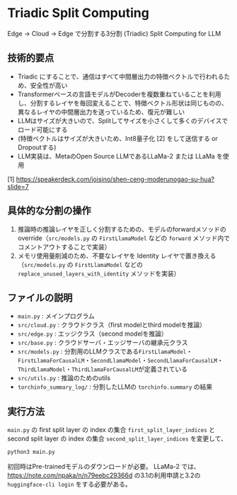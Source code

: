 # Triadic Split Computing

Edge -> Cloud -> Edge で分割する3分割 (Triadic) Split Computing for LLM


## 技術的要点

- Triadic にすることで、通信はすべて中間層出力の特徴ベクトルで行われるため、安全性が高い
- Transformerベースの言語モデルがDecoderを複数重ねていることを利用し、分割するレイヤを毎回変えることで、特徴ベクトル形状は同じものの、異なるレイヤの中間層出力を送っているため、復元が難しい
- LLMはサイズが大きいので、Splitしてサイズを小さくして多くのデバイスでロード可能にする
- (特徴ベクトルはサイズが大きいため、Int8量子化 [2] をして送信する or Dropoutする)
- LLM実装は、MetaのOpen Source LLMであるLLaMa-2 または LLaMa を使用

[1] https://speakerdeck.com/joisino/shen-ceng-moderunogao-su-hua?slide=7



## 具体的な分割の操作
1. 推論時の推論レイヤを正しく分割するための、モデルのforwardメソッドのoverride（`src/models.py` の `FirstLlamaModel` などの `forward` メソッド内でコメントアウトすることで実装）
2. メモリ使用量削減のため、不要なレイヤを Identity レイヤで置き換える（`src/models.py` の `FirstLlamaModel` などの `replace_unused_layers_with_identity` メソッドを実装）


## ファイルの説明

- `main.py` : メインプログラム
- `src/cloud.py` : クラウドクラス（first modelとthird modelを推論）
- `src/edge.py` : エッジクラス（second modelを推論）
- `src/base.py` : クラウドサーバ・エッジサーバの継承元クラス
- `src/models.py` : 分割用のLLMクラスである`FirstLlamaModel`・`FirstLlamaForCausalLM`・`SecondLlamaModel`・`SecondLlamaForCausalLM`・`ThirdLlamaModel`・`ThirdLlamaForCausalLM`が定義されている
- `src/utils.py` : 推論のためのutils
- `torchinfo_summary_log/` : 分割したLLMの `torchinfo.summary` の結果


## 実行方法

`main.py` の first split layer の index の集合 `first_split_layer_indices` と second split layer の index の集合 `second_split_layer_indices` を変更して、

```bash
python3 main.py
```

初回時はPre-trainedモデルのダウンロードが必要。
LLaMa-2 では、https://note.com/npaka/n/n79eebc29366d の3.1の利用申請と3.2の `huggingface-cli login` をする必要がある。